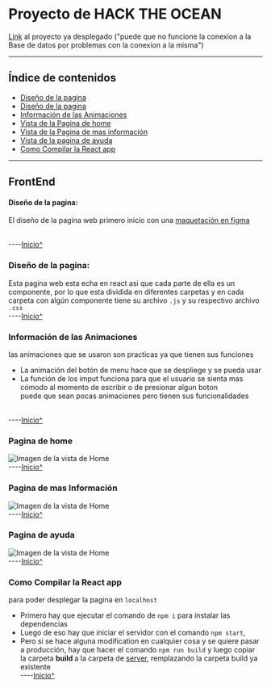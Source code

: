 
 <a name="inicio">

# Proyecto de HACK THE OCEAN

[Link](https://hack-ocean.azurewebsites.net) al proyecto ya desplegado \("puede que no funcione la conexion a la Base de datos por problemas con la conexion a la misma")
___

## Índice de contenidos
* [Diseño de la pagina](#p1)
* [Diseño de la pagina](#p2)
* [Información de las Animaciones](#p7)
* [ Vista de la Pagina de home](#p3)
* [Vista de la Pagina de mas información](#p4)
* [Vista de la pagina de ayuda](#p5)
* [Como Compilar la React app](#p6)

___

 ## FrontEnd 

 <a name="p1">

 #### Diseño de la pagina:
 El diseño de la pagina web primero inicio con una [maquetación en figma](https://www.figma.com/file/QCMdeMuRiVy8juv74V11ov/Untitled?node-id=80%3A73)

<br>----[Inicio^](#inicio)

 <a name="p2">

 ### Diseño de la pagina:
 Esta pagina web esta echa en react asi que cada parte de ella es un componente, por lo que esta dividida en diferentes carpetas y en cada carpeta con algún componente tiene su archivo `.js` y su respectivo archivo `.css`
<br>----[Inicio^](#inicio)

 
 <a name="p7">

 ### Información de las Animaciones
 las animaciones que se usaron son practicas ya que tienen sus funciones 
 * La animación del botón de menu hace que se despliege y se pueda usar
 * La función de los imput funciona para que el usuario se sienta mas cómodo al momento de escribir o de presionar algun boton <br>
 puede que sean pocas animaciones pero tienen sus funcionalidades 

<br>----[Inicio^](#inicio)


 <a name="p3">

 ### Pagina de home 

![Imagen de la vista de Home](https://github.com/JVespid/hakaton/blob/master/img/home.png)
<br>----[Inicio^](#inicio)

 <a name="p4">

 ### Pagina de mas Información 

![Imagen de la vista de Home](https://github.com/JVespid/hakaton/blob/master/img/info.png)
<br>----[Inicio^](#inicio)

 
 <a name="p5">

 ### Pagina de ayuda

![Imagen de la vista de Home](https://github.com/JVespid/hakaton/blob/master/img/ayuda.png)
<br>----[Inicio^](#inicio)


 <a name="p6">

 ### Como Compilar la React app
 para poder desplegar la pagina en `localhost` <br>
 * Primero hay que ejecutar el comando de `npm i` para instalar las dependencias
 * Luego de eso hay que iniciar el servidor con el comando `npm start`, 
 * Pero si se hace alguna modification en cualquier cosa y se quiere pasar a producción, hay que hacer el comando `npm run build` y luego copiar la carpeta <b> build </b> a la carpeta de [server](https://github.com/JVespid/hakaton/tree/master/server), remplazando la carpeta build ya existente
<br>----[Inicio^](#inicio)

